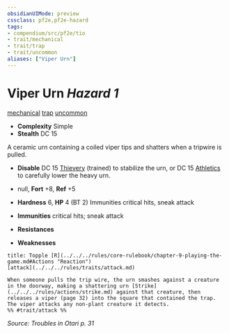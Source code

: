 ```yaml
---
obsidianUIMode: preview
cssclass: pf2e,pf2e-hazard
tags:
- compendium/src/pf2e/tio
- trait/mechanical
- trait/trap
- trait/uncommon
aliases: ["Viper Urn"]
---
```

# Viper Urn *Hazard 1*  
[mechanical](../../../rules/traits/mechanical.md)  [trap](../../../rules/traits/trap.md)  [uncommon](../../../rules/traits/uncommon.md)  

- **Complexity** Simple
- **Stealth** DC 15  

A ceramic urn containing a coiled viper tips and shatters when a tripwire is pulled.

- **Disable** DC 15 [Thievery](../../skills.md#Thievery) (trained) to stabilize the urn, or DC 15 [Athletics](../../skills.md#Athletics) to carefully lower the heavy urn.  

- null, **Fort** +8, **Ref** +5
- **Hardness** 6, **HP** 4 (BT 2) Immunities critical hits, sneak attack
- **Immunities** critical hits; sneak attack
- **Resistances** 
- **Weaknesses** 
     
```ad-embed-ability
title: Topple [R](../../../rules/core-rulebook/chapter-9-playing-the-game.md#Actions "Reaction")
[attack](../../../rules/traits/attack.md)  

When someone pulls the trip wire, the urn smashes against a creature in the doorway, making a shattering urn [Strike](../../../rules/actions/strike.md) against that creature, then releases a viper (page 32) into the square that contained the trap. The viper attacks any non-plant creature it detects.  
%% #trait/attack %%
```

*Source: Troubles in Otari p. 31*
